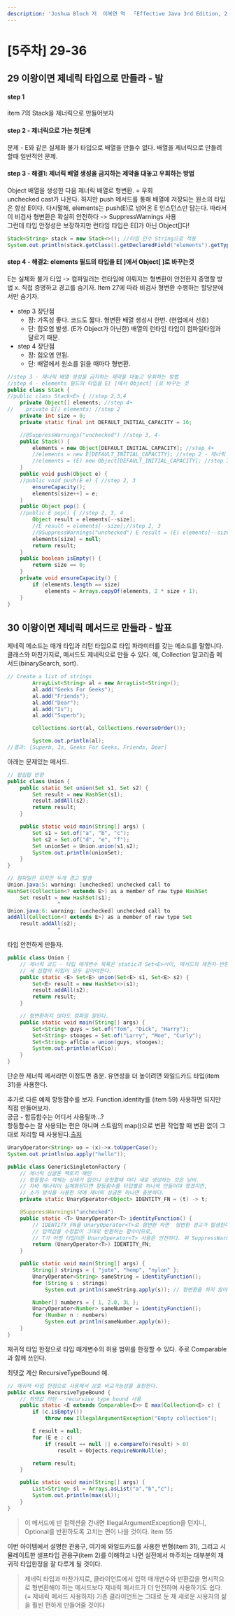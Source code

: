 ```yaml
---
description: 'Joshua Bloch 저  이복연 역  「Effective Java 3rd Edition, 2018」를 읽고 정리하였습니다.'
---
```


# \[5주차\] 29-36

## 29 이왕이면 제네릭 타입으로 만들라 - 발

#### step 1

item 7의 Stack을 제너릭으로 만들어보자

#### step 2 - 제너릭으로 가는 첫단계

문제 - E와 같은 실체화 불가 타입으로 배열을 만들수 없다. 배열을 제너릭으로 만들려할때 일반적인 문제.

#### step 3 - 해결1: 제너릭 배열 생성을 금지하는 제약을 대놓고 우회하는 방법

Object 배열을 생성한 다음 제너릭 배열로 형변환. = 우회   
 unchecked cast가 나온다. 하지만 push 메서드를 통해 배열에 저장되는 원소의 타입은 항상 E이다. 다시말해, elements는 push\(E\)로 넘어온 E 인스턴스만 담는다. 따라서 이 비검사 형변환은 확실히 안전하다 -&gt; SuppressWarnings 사용   
 그런데 타입 안정성은 보장하지만 런타임 타입은 E\[\]가 아닌 Object\[\]다!

```java
Stack<String> stack = new Stack<>(); //타입 인수 String으로 적용
System.out.println(stack.getClass().getDeclaredField("elements").getType()); //Object가 나온다.
```

#### step 4 - 해결2: elements 필드의 타입을 E\[ \]에서 Object\[ \]로 바꾸는것

E는 실체화 불가 타입 -&gt; 컴파일러는 런타임에 이뤄지는 형변환이 안전한지 증명할 방법 x. 직접 증명하고 경고를 숨기자. Item 27에 따라 비검사 형변환 수행하는 할당문에서만 숨기자.

* step 3 장단점 
  * 장: 가독성 좋다. 코드도 짧다. 형변환 배열 생성시 한번. \(현업에서 선호\)
  * 단: 힙오염 발생. \(E가 Object가 아닌한\) 배열의 런타임 타입이 컴파일타임과 달르기 때문.
* step 4 장단점 
  * 장: 힙오염 안됨.
  * 단: 배열에서 원소를 읽을 때마다 형변환.

```java
//step 3 - 제너릭 배열 생성을 금지하는 제약을 대놓고 우회하는 방법
//step 4 - elements 필드의 타입을 E[ ]에서 Object[ ]로 바꾸는 것
public class Stack {
//public class Stack<E> { //step 2,3,4
    private Object[] elements; //step 4+
//    private E[] elements; //step 2
    private int size = 0;
    private static final int DEFAULT_INITIAL_CAPACITY = 16;

    //@SuppressWarnings("unchecked") //step 3, 4-
    public Stack() {
        elements = new Object[DEFAULT_INITIAL_CAPACITY]; //step 4+
        //elements = new E[DEFAULT_INITIAL_CAPACITY]; //step 2 - 제너릭 배열 생성 x, 3-, 4-
        //elements = (E) new Object[DEFAULT_INITIAL_CAPACITY]; //step 3, 4-
    }
    public void push(Object e) {
    //public void push(E e) { //step 2, 3
        ensureCapacity();
        elements[size++] = e;
    }
    public Object pop() {
    //public E pop() { //step 2, 3, 4
        Object result = elements[--size];
        //E result = elements[--size];//step 2, 3
        //@SuppressWarnings("unchecked") E result = (E) elements[--size]; //step 4
        elements[size] = null;
        return result;
    }
    public boolean isEmpty() {
        return size == 0;
    }
    private void ensureCapacity() {
        if (elements.length == size)
            elements = Arrays.copyOf(elements, 2 * size + 1);
    }
}
```

## 30 이왕이면 제네릭 메서드로 만들라 - 발표

제네릭 메소드는 매개 타입과 리턴 타입으로 타입 파라미터를 갖는 메소드를 말합니다.   
 클래스와 마찬가지로, 메서드도 제네릭으로 만들 수 있다. 예, Collection 알고리즘 메서드\(binarySearch, sort\).

```java
// Create a list of strings 
        ArrayList<String> al = new ArrayList<String>(); 
        al.add("Geeks For Geeks"); 
        al.add("Friends"); 
        al.add("Dear"); 
        al.add("Is"); 
        al.add("Superb"); 

        Collections.sort(al, Collections.reverseOrder()); 

        System.out.println(al); 
//결과: [Superb, Is, Geeks For Geeks, Friends, Dear]
```

아래는 문제있는 메서드.

```java
// 합집합 반환
public class Union {
    public static Set union(Set s1, Set s2) {
        Set result = new HashSet(s1);
        result.addAll(s2);
        return result;
    }

    public static void main(String[] args) {
        Set s1 = Set.of("a", "b", "c");
        Set s2 = Set.of("d", "e", "f");
        Set unionSet = Union.union(s1,s2);
        System.out.println(unionSet);
    }
}

// 컴파일은 되지만 두개 경고 발생
Union.java:5: warning: [unchecked] unchecked call to
HashSet(Collection<? extends E>) as a member of raw type HashSet
    Set result = new HashSet(s1);
                ^
Union.java:6: warning: [unchecked] unchecked call to
addAll(Collection<? extends E>) as a member of raw type Set
    result.addAll(s2);
                ^
```

타입 안전하게 만들자.

```java
public class Union {
    // 제너릭 코드 - 타입 매개변수 목록은 static과 Set<E>사이, 메서드의 제한자-반환타입 사이
    // 세 집합의 타입이 모두 같아야한다.
    public static <E> Set<E> union(Set<E> s1, Set<E> s2) {
        Set<E> result = new HashSet<>(s1);
        result.addAll(s2);
        return result;
    }

    // 형변환하지 않아도 컴파일 잘된다.
    public static void main(String[] args) {
        Set<String> guys = Set.of("Tom", "Dick", "Harry");
        Set<String> stooges = Set.of("Larry", "Moe", "Curly");
        Set<String> aflCio = union(guys, stooges);
        System.out.println(aflCio);
    }
}
```

단순한 제너릭 메서라면 이정도면 충분. 유연성을 더 높이려면 와일드카드 타입\(item 31\)을 사용한다.

추가로 다른 예제 항등함수를 보자. Function.identity를 \(item 59\) 사용하면 되지만 직접 만들어보자.   
 궁금 - 함등함수는 어디서 사용될까...?   
 항등함수는 잘 사용되는 편은 아니며 스트림의 map\(\)으로 변환 작업할 때 변환 없이 그대로 처리할 때 사용된다.[출처](https://soft.plusblog.co.kr/88)

```java
UnaryOperator<String> uo = (x)->x.toUpperCase();
System.out.println(uo.apply("hello"));
```

```java
public class GenericSingletonFactory {
    // 제너릭 싱글톤 팩토리 패턴
    // 항등함수 객체는 상태가 없으니 요청할때 마다 새로 생성하는 것은 낭비.
    // 자바 제너릭이 실체화된다면 항등함수를 타입별로 하나씩 만들어야 했겠지만,
    // 소거 방식을 사용한 덕에 제너릭 싱글톤 하나면 충분하다.
    private static UnaryOperator<Object> IDENTITY_FN = (t) -> t;

    @SuppressWarnings("unchecked")
    public static <T> UnaryOperator<T> identityFunction() {
        // IDENTITY_FN을 UnaryOperator<T>로 형변환 하면  형변환 경고가 발생한다. 
        // 입력값을 수정없이 그대로 반환하는 함수이므로, 
        // T가 어떤 타입이든 UnaryOperator<T> 사용은 안전하다. 위 SuppressWarnings 추가
        return (UnaryOperator<T>) IDENTITY_FN; 
    }

    public static void main(String[] args) {
        String[] strings = { "jute", "hemp", "nylon" };
        UnaryOperator<String> sameString = identityFunction();
        for (String s : strings)
            System.out.println(sameString.apply(s)); // 형변환을 하지 않아도 오류 x, 경고 x

        Number[] numbers = { 1, 2.0, 3L };
        UnaryOperator<Number> sameNumber = identityFunction();
        for (Number n : numbers)
            System.out.println(sameNumber.apply(n));
    }
}
```

재귀적 타입 한정으로 타입 매개변수의 허용 범위를 한정할 수 있다. 주로 Comparable 과 함께 쓰인다.

최댓값 계산 RecursiveTypeBound 예.

```java
// 재귀적 타입 한정으로 사용해서 상호 비교가능성을 표현한다. 
public class RecursiveTypeBound {
    // 최댓값 리턴 - recursive type bound 사용
    public static <E extends Comparable<E>> E max(Collection<E> c) {
        if (c.isEmpty())
            throw new IllegalArgumentException("Empty collection");

        E result = null;
        for (E e : c)
            if (result == null || e.compareTo(result) > 0)
                result = Objects.requireNonNull(e);

        return result;
    }

    public static void main(String[] args) {
        List<String> sl = Arrays.asList("a","b","c");
        System.out.println(max(sl));
    }
}
```

> 이 메서드에 빈 컬렉션을 건내면 IllegalArgumentException을 던지니, Optional를 반환하도록 고치는 편이 나을 것이다. item 55

이번 아이템에서 설명한 관용구, 여기에 와일드카드를 사용한 변형\(item 31\), 그리고 시뮬레이트한 셀프타입 관용구\(item 2\)를 이해하고 나면 실전에서 마주치는 대부분의 재귀적 타입한정을 잘 다루게 될 것이다.

> 제네릭 타입과 마찬가지로, 클라이언트에서 입력 매개변수와 반환값을 명시적으로 형변환해야 하는 메서드보다 제네릭 메서드가 더 안전하며 사용하기도 쉽다. \(= 제네릭 메서드 사용하자\) 기존 클라이언트는 그대로 둔 채 새로운 사용자의 삶을 훨씬 편하게 만들어줄 것이다

